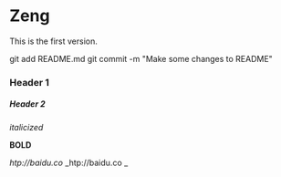 # Zeng

This is the first version.

git add README.md
git commit -m "Make some changes to README"

### Header 1
##### Header 2

_italicized_

**BOLD**

_htp://baidu.co_
\_htp://baidu.co \_
